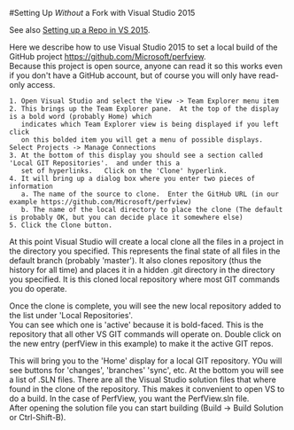 #Setting Up *Without* a Fork with Visual Studio 2015 

See also [Setting up a Repo in VS 2015](SettingUpRepoInVS2015.md). 

Here we describe how to use Visual Studio 2015 to set a local build of the GitHub project https://github.com/Microsoft/perfview.   
Because this project is open source, anyone can read it so this works even if you don't have a GitHub account, but
of course you will only have read-only access.   

	1. Open Visual Studio and select the View -> Team Explorer menu item
	2. This brings up the Team Explorer pane.  At the top of the display is a bold word (probably Home) which 
	   indicates which Team Explorer view is being displayed if you left click 
       on this bolded item you will get a menu of possible displays.   Select Projects -> Manage Connections
	3. At the bottom of this display you should see a section called 'Local GIT Repositories'.  and under this a
	   set of hyperlinks.   Click on the 'Clone' hyperlink.
	4. It will bring up a dialog box where you enter two pieces of information 
	   a. The name of the source to clone.  Enter the GitHub URL (in our example https://github.com/Microsoft/perfview)
	   b. The name of the local directory to place the clone (The default is probably OK, but you can decide place it somewhere else)
	5. Click the Clone button. 
	
At this point Visual Studio will create a local clone all the files in a project in the directory you specified.  This represents
the final state of all files in the default branch (probably 'master').   It also clones repository (thus the history for all time)
and places it in a hidden .git directory in the directory you specified.   It is this cloned local repository where most GIT 
commands you do operate. 

Once the clone is complete, you will see the new local repository added to the list under 'Local Repositories'.   
You can see which one is 'active' because it is bold-faced.   This is the repository that all other VS GIT commands will
operate on.   Double click on the new entry (perfView in this example) to make it the active GIT repos.

This will bring you to the 'Home' display for a local GIT repository.   YOu will see buttons for 'changes', 'branches' 'sync', etc. 
At the bottom you will see a list of .SLN files.  There are all the Visual Studio solution files that where found in the clone
of the repository.   This makes it convenient to open VS to do a build.  In the case of PerfView, you want the PerfView.sln file.   
After opening the solution file you can start building (Build -> Build Solution or Ctrl-Shift-B).


